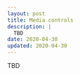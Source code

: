 ```yaml
---
layout: post
title: Media controls
description: |
  TBD
date: 2020-04-30
updated: 2020-04-30
---
```


TBD
